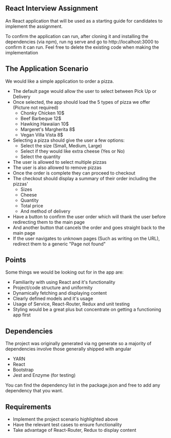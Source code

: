 ## React Interview Assignment

An React application that will be used as a starting guide for candidates to implement the assignment.

To confirm the application can run, after cloning it and installing the dependencies (via npm), run ng serve and go to http://localhost:3000 to confirm it can run. Feel free to delete the existing code when making the implementation

## The Application Scenario

We would like a simple application to order a pizza.

* The default page would allow the user to select between Pick Up or Delivery
* Once selected, the app should load the 5 types of pizza we offer (Picture not required)
  * Chonky Chicken 10$
  * Beef Barbeque 12$
  * Hawking Hawaiian 10$
  * Margeret's Margherita 8$
  * Vegan Villa Vista 8$
* Selecting a pizza should give the user a few options:
  * Select the size (Small, Medium, Large)
  * Select if they would like extra cheese (Yes or No)
  * Select the quantity
* The user is allowed to select multiple pizzas
* The user is also allowed to remove pizzas
* Once the order is complete they can proceed to checkout
* The checkout should display a summary of their order including the pizzas'
  * Sizes
  * Cheese
  * Quantity
  * Total price
  * And method of delivery
* Have a button to confirm the user order which will thank the user before redirecting them to the main page
* And another button that cancels the order and goes straight back to the main page
* If the user navigates to unknown pages (Such as writing on the URL), redirect them to a generic "Page not found"

## Points

Some things we would be looking out for in the app are:

* Familiarity with using React and it's functionality
* Project/code structure and uniformity
* Dynamically fetching and displaying content
* Clearly defined models and it's usage
* Usage of Service, React-Router, Redux and unit testing
* Styling would be a great plus but concentrate on getting a functioning app first

## Dependencies

The project was originally generated via ng generate so a majority of dependencies involve those generally shipped with angular

* YARN
* React
* Bootstrap
* Jest and Enzyme (for testing)

You can find the dependency list in the package.json and free to add any dependency that you want.

## Requirements

* Implement the project scenario highlighted above
* Have the relevant test cases to ensure functionality
* Take advantage of React-Router, Redux  to display content

